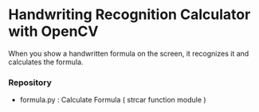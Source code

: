 # Handwriting Recognition Calculator with OpenCV

When you show a handwritten formula on the screen, it recognizes it and calculates the formula.

### Repository
- formula.py : Calculate Formula ( strcar function module )